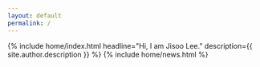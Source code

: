 ```yaml
---
layout: default
permalink: /
---
```


{% include home/index.html headline="Hi, I am Jisoo Lee." description={{ site.author.description }} %}
{% include home/news.html %}

